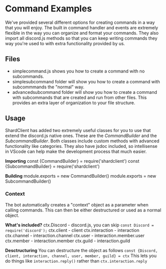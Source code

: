 # Command Examples

We've provided several different options for creating commands in a way that you will enjoy. The built in command handler and events are extremely flexible in the way you can organize and format your commands. They also import all discord.js methods so that you can keep writing commands they way you're used to with extra functionality provided by us. 


## Files

- simplecommand.js shows you how to create a command with no subcommands.
- simplesubcommand folder will show you how to create a command with subcommmands the "normal" way.
- advancedsubcommand folder will show you how to create a command with subcommands that are created and run from other files. This provides an extra layer of organization to your file structure.

## Usage
ShardClient has added two extremely useful classes for you to use that extend the discord.js native ones. These are the *CommandBuilder* and the *SubcommandBuilder*. Both classes include custom methods with advanced functionality like categories. They also have jsdoc included, so intellisense in VScode can help make the development process that much easier.

**Importing**
const {CommandBuilder} = require('shardclient')
const {SubcommandBuilder} = require('shardclient')

**Building**
module.exports  =  new  CommandBuilder()
module.exports  =  new  SubcommandBuilder()

### Context
The bot automatically creates a "context" object as a parameter when calling commands. This can then be either destructured or used as a normal object.

**What's included?**
ctx.Discord - discord.js, you can skip `const Discord = require('discord');`
ctx.client - client
ctx.interaction - interaction
ctx.channel - interaction.channel
ctx.user - interaction.member.user
ctx.member - interaction.member
ctx.guild - interaction.guild

**Desctructuring**
You can destructure the object as follows
`const {Discord, client, interaction, channel, user, member, guild} = ctx`
This lets you do things like `interaction.reply()` rather than `ctx.interaction.reply`